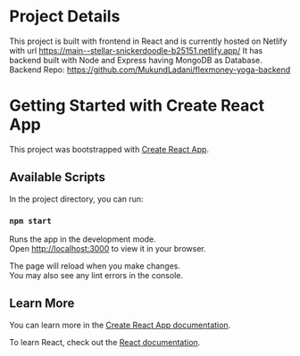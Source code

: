 
# Project Details
This  project is built with frontend in React and is currently hosted on Netlify with url https://main--stellar-snickerdoodle-b25151.netlify.app/
It has backend built with Node and Express having MongoDB as Database. Backend Repo: https://github.com/MukundLadani/flexmoney-yoga-backend

# Getting Started with Create React App

This project was bootstrapped with [Create React App](https://github.com/facebook/create-react-app).

## Available Scripts

In the project directory, you can run:

### `npm start`

Runs the app in the development mode.\
Open [http://localhost:3000](http://localhost:3000) to view it in your browser.

The page will reload when you make changes.\
You may also see any lint errors in the console.

## Learn More

You can learn more in the [Create React App documentation](https://facebook.github.io/create-react-app/docs/getting-started).

To learn React, check out the [React documentation](https://reactjs.org/).
